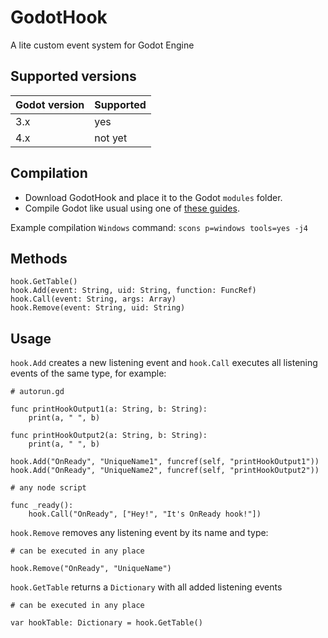 # GodotHook
 A lite custom event system for Godot Engine
 
## Supported versions
| Godot version | Supported |
| - | - |
| 3.x | yes |
| 4.x | not yet |

## Compilation
- Download GodotHook and place it to the Godot `modules` folder.
- Compile Godot like usual using one of [these guides](https://docs.godotengine.org/en/stable/development/compiling/index.html).

Example compilation `Windows` command: `scons p=windows tools=yes -j4`

## Methods
```gdscript
hook.GetTable()
hook.Add(event: String, uid: String, function: FuncRef)
hook.Call(event: String, args: Array)
hook.Remove(event: String, uid: String)
```

## Usage
`hook.Add` creates a new listening event and `hook.Call` executes all listening events of the same type, for example:

```gdscript
# autorun.gd

func printHookOutput1(a: String, b: String):
    print(a, " ", b)
    
func printHookOutput2(a: String, b: String):
    print(a, " ", b)

hook.Add("OnReady", "UniqueName1", funcref(self, "printHookOutput1"))
hook.Add("OnReady", "UniqueName2", funcref(self, "printHookOutput2"))
```
```gdscript
# any node script

func _ready():
    hook.Call("OnReady", ["Hey!", "It's OnReady hook!"])
```

`hook.Remove` removes any listening event by its name and type:

```gdscript
# can be executed in any place

hook.Remove("OnReady", "UniqueName")
```

`hook.GetTable` returns a `Dictionary` with all added listening events

```gdscript
# can be executed in any place

var hookTable: Dictionary = hook.GetTable()
```
